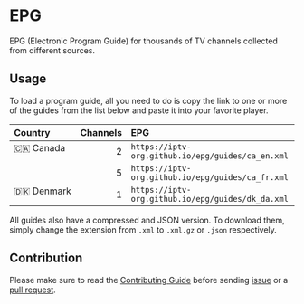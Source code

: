 # EPG

EPG (Electronic Program Guide) for thousands of TV channels collected from different sources.

## Usage

To load a program guide, all you need to do is copy the link to one or more of the guides from the list below and paste it into your favorite player.

<!-- prettier-ignore -->
<table>
  <thead>
    <tr><th align="left">Country</th><th align="left">Channels</th><th align="left">EPG</th></tr>
  </thead>
  <tbody>
    <tr><td valign="top" rowspan="2">🇨🇦&nbsp;Canada</td><td align="right" nowrap>2</td><td nowrap><code>https://iptv-org.github.io/epg/guides/ca_en.xml</code></td></tr>
    <tr><td align="right" nowrap>5</td><td nowrap><code>https://iptv-org.github.io/epg/guides/ca_fr.xml</code></td></tr>
    <tr><td valign="top" rowspan="1">🇩🇰&nbsp;Denmark</td><td align="right" nowrap>1</td><td nowrap><code>https://iptv-org.github.io/epg/guides/dk_da.xml</code></td></tr>
  </tbody>
</table>

All guides also have a compressed and JSON version. To download them, simply change the extension from `.xml` to `.xml.gz` or `.json` respectively.

## Contribution

Please make sure to read the [Contributing Guide](https://github.com/iptv-org/epg/blob/master/CONTRIBUTING.md) before sending [issue](https://github.com/iptv-org/epg/issues) or a [pull request](https://github.com/iptv-org/epg/pulls).

